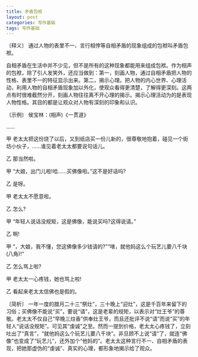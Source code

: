```yaml
---
title: 矛盾包袱
layout: post
categories: 写作基础
tags: 写作基础
---
```


〔释义〕 通过人物的表里不一、言行相悖等自相矛盾的现象组成的包袱叫矛盾包袱。

自相矛盾在生活中并不少见，但不是所有的这种现象都能用来组成包袱。作为相声的包袱，除了引人发笑外，还应当做到：第一，刻画人物，通过自相矛盾把人物的性格、表里不一的特征显示出来。第二，揭示心理。把人物的内心世界、心理活动，利用人物的自相矛盾现象加以外化，使观众看得更清楚，了解得更深刻。这两点有时很难截然分开，刻画人物往往离不开心理的揭示。揭示心理活动为的是表现人物性格。其目的都是让观众对人物有深刻的印象和认识。

〔示例〕 侯宝林：(相声)《一贯道》

……

甲 老太太把这份烧了以后，又到纸店买一份儿新的，很尊敬地抱着，碰见一个街坊小伙子，……谁见着老太太都要说句话儿。

乙 那当然啦。

甲 “大娘，出门儿啦!哈……买佛像啦。”这不是好话吗?

乙 是呀。

甲 老太太不愿意啦。

乙 怎么?

甲 “年轻人说话没规矩，这是佛像，能说买吗?这得说请。”

乙 啊!

甲 “，大娘，我不懂，您这佛像多少钱请的?”“嗐，就他妈这么个玩艺儿要八千块(八角)!”

乙 怎么骂上啦?

甲 老太太一心疼钱，她也骂上啦!

乙 看起来老太太信佛也是假的。

〔简析〕 一年一度的腊月二十三“祭灶”，三十晚上“迎灶”，这是千百年来留下的习俗；买佛像不能说“买”，要说“请”，这是老辈的规矩，以表示对“灶王爷”的尊敬。老太太不仅自己“早晚三炷香”供奉灶王爷，而且还批评不说“请”而说“买”的年轻人“说话没规矩”。可见其“虔诚”之至。然而一提到价格，老太太心疼钱了，立刻吐出了“真言”，“就他妈这么个玩艺儿要八千块”。非旦顾不上说“请”了，就连“佛像”也变成了“玩艺儿”，还外加个“他妈的”。老太太这种言行不一、自相矛盾的表现，把她那虚伪的“虔诚”、真实的心理，都形象地揭示给了观众。 